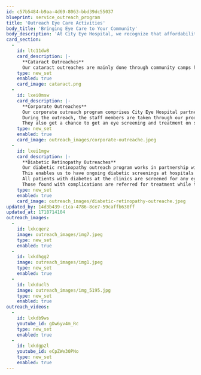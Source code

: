 ```yaml
---
id: c57b5484-b9aa-4d69-8063-bbd39dc55037
blueprint: service_outreach_program
title: 'Outreach Eye Care Activities'
body_title: 'Bringing Eye Care to Your Community'
body_description: 'At City Eye Hospital, we recognize that affordability and accessibility are essential part of making quality eye care accessible and in turn, achieve our ultimate vision of reducing needless blindness in East Africa. Our Outreach Program seeks to broaden the reach of world-class eye care, with a focus on cataract, corporate and diabetic retinopathy outreaches.'
card_section:
  -
    id: ltc11dw8
    card_description: |-
      **Cataract Outreaches**
      Our cataract outreaches are mainly done through community camps held at central locations in the community, such as churches, county government hospitals and social halls. The local community gets access to free eye screening at the camps. Those identified to have cataracts benefit from subsidized surgical interventions. A cataract is an opacity of the natural eye lens that can lead to blindness if left untreated. However, it can be treated successfully through surgical interventions when caught early. Our cataract outreaches, made possible thanks to the support of our partners—the Fred Hollows Foundation and our very own CEH Foundation—also conduct community eye health awareness forums where we disseminate information on the causes, symptoms and treatment of cataracts.
    type: new_set
    enabled: true
    card_image: cataract.png
  -
    id: lxei0msw
    card_description: |-
      **Corporate Outreaches**
      Our corporate outreach program comprises City Eye Hospital partnering with organisations looking to bring world-class eye care closer to their staff by holding eye health outreaches at their office premises. 
      During the outreach, the staff members are taken through our products and services by our team. 
      They also get a chance to get an eye screening and treatment on site. Where the staff members need more specialised intervention, they are referred to our facilities for further treatment.
    type: new_set
    enabled: true
    card_image: outreach_images/corporate-outreache.jpeg
  -
    id: lxei1mgw
    card_description: |-
      **Diabetic Retinopathy Outreaches**
      Our diabetic retinopathy outreach program works in partnership with the county government health facilities and other Non-Communicable Disease Clinics. 
      This enables us to have ongoing diabetic screenings at hospitals with established Non-Communicable Disease Clinics. 
      All patients with diabetes at the clinics are screened for any eye complications using the CEH-commissioned Fundus Camera, which in a non-invasive method to effectively screen for diabetic eye disease. 
      Those found with complications are referred for treatment while those that are found to not have any complications are advised on the importance of having regular eye screening when one is diabetic, as early diagnosis and treatment of diabetic eye disease is crucial in preventing blindness.
    type: new_set
    enabled: true
    card_image: outreach_images/diabetic-retinopathy-outreache.jpeg
updated_by: 14d3b439-c1ca-4786-8ce7-59caffb630ff
updated_at: 1718714104
outreach_images:
  -
    id: lxkcqerz
    image: outreach_images/img7.jpeg
    type: new_set
    enabled: true
  -
    id: lxkdhgg2
    image: outreach_images/img1.jpeg
    type: new_set
    enabled: true
  -
    id: lxkducl5
    image: outreach_images/img_5195.jpg
    type: new_set
    enabled: true
outreach_videos:
  -
    id: lxkdb9ws
    youtube_id: gDw6yv4m_Rc
    type: new_set
    enabled: true
  -
    id: lxkdgp2l
    youtube_id: eCpZWe30PNo
    type: new_set
    enabled: true
---
```


